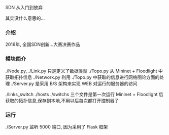 SDN 从入门到放弃

其实没什么意思的...

### 介绍
2016年, 全国SDN创新...大赛决赛作品

### 模块简介
./Node.py, ./Link.py 只是定义了数据类型
./Topo.py 从 Mininet + Floodlight 中获取拓扑信息
./Network.py 利用 ./Topo.py 中获取的信息进行网络图论方面的处理
./Server.py 是采用 B/S 架构来实现 WEB 对运行的服务器的访问

./links_switch
./hosts
./switchs 三个文件是第一次运行 Mininet + Floodlight 后获取的拓扑信息,保存到本地,不用以后每次都打开控制器了

### 运行
./Server.py 监听 5000 端口, 因为采用了 Flask 框架
